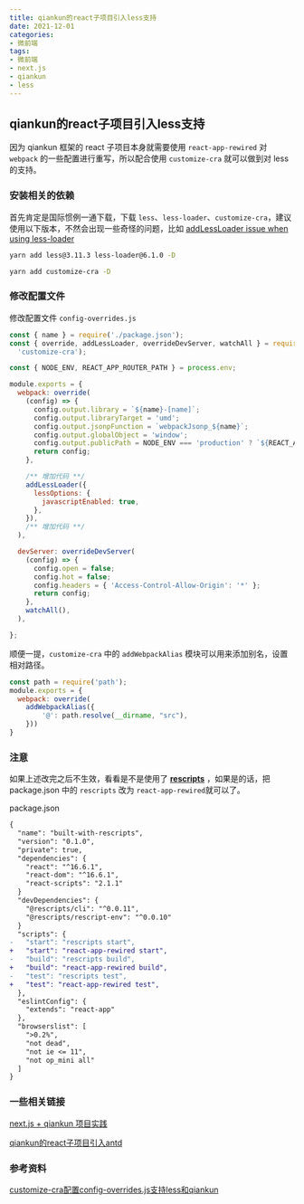 ```yaml
---
title: qiankun的react子项目引入less支持
date: 2021-12-01
categories:
- 微前端
tags:
- 微前端
- next.js
- qiankun
- less
---
```




## qiankun的react子项目引入less支持

因为 qiankun 框架的 react 子项目本身就需要使用 `react-app-rewired` 对 `webpack` 的一些配置进行重写，所以配合使用 `customize-cra` 就可以做到对 less 的支持。



### 安装相关的依赖

首先肯定是国际惯例一通下载，下载 `less`、`less-loader`、`customize-cra`，建议使用以下版本，不然会出现一些奇怪的问题，比如 [addLessLoader issue when using less-loader](https://github.com/arackaf/customize-cra/issues/241)

```bash
yarn add less@3.11.3 less-loader@6.1.0 -D
```

```bash
yarn add customize-cra -D
```



### 修改配置文件

修改配置文件 `config-overrides.js` 

```js
const { name } = require('./package.json');
const { override, addLessLoader, overrideDevServer, watchAll } = require(
  'customize-cra');

const { NODE_ENV, REACT_APP_ROUTER_PATH } = process.env;

module.exports = {
  webpack: override(
    (config) => {
      config.output.library = `${name}-[name]`;
      config.output.libraryTarget = 'umd';
      config.output.jsonpFunction = `webpackJsonp_${name}`;
      config.output.globalObject = 'window';
      config.output.publicPath = NODE_ENV === 'production' ? `${REACT_APP_ROUTER_PATH}/` : '';
      return config;
    },

    /** 增加代码 **/
    addLessLoader({
      lessOptions: {
        javascriptEnabled: true,
      },
    }),
    /** 增加代码 **/
  ),

  devServer: overrideDevServer(
    (config) => {
      config.open = false;
      config.hot = false;
      config.headers = { 'Access-Control-Allow-Origin': '*' };
      return config;
    },
    watchAll(),
  ),

};

```

顺便一提，`customize-cra` 中的 `addWebpackAlias` 模块可以用来添加别名，设置相对路径。

```js
const path = require('path');
module.exports = {
  webpack: override(    
    addWebpackAlias({      
        '@': path.resolve(__dirname, "src"),  
    }))
}
```



### **注意**

如果上述改完之后不生效，看看是不是使用了 **[rescripts](https://github.com/harrysolovay/rescripts)** ，如果是的话，把 package.json 中的 `rescripts` 改为 `react-app-rewired`就可以了。

package.json

```diff
{
  "name": "built-with-rescripts",
  "version": "0.1.0",
  "private": true,
  "dependencies": {
    "react": "^16.6.1",
    "react-dom": "^16.6.1",
    "react-scripts": "2.1.1"
  }
  "devDependencies": {
    "@rescripts/cli": "^0.0.11",
    "@rescripts/rescript-env": "^0.0.10"
  }
  "scripts": {
-   "start": "rescripts start",
+   "start": "react-app-rewired start",
-   "build": "rescripts build",
+   "build": "react-app-rewired build",
-   "test": "rescripts test",
+   "test": "react-app-rewired test",
  },
  "eslintConfig": {
    "extends": "react-app"
  },
  "browserslist": [
    ">0.2%",
    "not dead",
    "not ie <= 11",
    "not op_mini all"
  ]
}
```



### 一些相关链接

[next.js + qiankun 项目实践](https://xudany.github.io/%E5%BE%AE%E5%89%8D%E7%AB%AF/2021/10/19/next.js-+-qiankun-%E9%A1%B9%E7%9B%AE%E5%AE%9E%E8%B7%B5/)

[qiankun的react子项目引入antd](https://xudany.github.io/%E5%BE%AE%E5%89%8D%E7%AB%AF/2021/12/02/qiankun%E7%9A%84react%E5%AD%90%E9%A1%B9%E7%9B%AE%E5%BC%95%E5%85%A5antd/)



### 参考资料

[customize-cra配置config-overrides.js支持less和qiankun](https://www.codeleading.com/article/58255896466/)